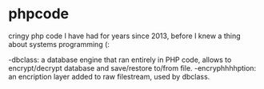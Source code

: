 # phpcode

cringy php code I have had for years since 2013, before I knew a thing about systems programming (:

-dbclass: a database engine that ran entirely in PHP code, allows to encrypt/decrypt database and save/restore to/from file.
-encryphhhhption: an encription layer added to raw filestream, used by dbclass.